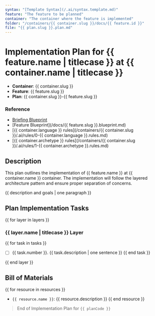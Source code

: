 ```yaml
---
syntax: "[Template Syntax](/.ai/syntax.template.md)"
feature: "The feature to be planned"
container: "The container where the feature is implemented"
folder: "/containers/{{ container.slug }}/docs/{{ feature.id }}"
file: "{{ plan.slug }}.plan.md"
---
```


# Implementation Plan for {{ feature.name | titlecase }} at {{ container.name | titlecase }}

- **Container**: {{ container.slug }}
- **Feature**: {{ feature.slug }}
- **Plan**: {{ container.slug }}-{{ feature.slug }}

### Reference

- [Briefing Blueprint](/docs/briefing.blueprint.md)
- [Feature Blueprint](/docs/{{ feature.slug }}.blueprint.md)
- [{{ container.language }} rules](/containers/{{ container.slug }}/.ai/rules/0-{{ container.language }}.rules.md)
- [{{ container.archetype }} rules](/containers/{{ container.slug }}/.ai/rules/1-{{ container.archetype }}.rules.md)

## Description

This plan outlines the implementation of {{ feature.name }} at {{ container.name }} container. The implementation will follow the layered architecture pattern and ensure proper separation of concerns.

{{ description and goals | one paragraph }}

## Plan Implementation Tasks

<!--
Think about the implementation tasks at each layer top down.
At this level, the tasks are not detailed. Just the high level steps to be done.
Elaborate two or three different approaches and choose the simplest one.
Ideally you should have 3 to 7 tasks. Never more than 9.
-->

{{ for layer in layers }}

### {{ layer.name | titlecase }} Layer

<!--
  Generate a list of tasks to be done at this layer.
  Ideally 1 to 3 tasks per layer. Never more than 5.
-->
{{ for task in tasks }}
- [ ] {{ task.number }}. {{ task.description | one sentence }}
{{ end task }}

{{ end layer }}

<!--
  Refine all the generated tasks list looking for potential invalid layer dependencies.
  Rewrite the layers list in bottom up order to build upon the previous layer.
  Add a correlative number for the task, ex: 1, 2, 
  Ensure numbers are correlative and sequential from the beginning to the end of the list.
  No restarting at every layer.
-->

## Bill of Materials

<!--
Think about the resources needed to implement the feature.
A resource can be:
  - an external dependency
  - configuration or environment files
  - any other data file or service
-->

{{ for resource in resources }}
- `{{ resource.name }}`: {{ resource.description }}
{{ end resource }}

> End of Implementation Plan for `{{ planCode }}`